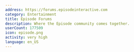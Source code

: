 ```yaml
---
address: https://forums.episodeinteractive.com
category: Entertainment
title: Episode Forums
description: Where the Episode community comes together.
userCount: 177509
icon: episode.png
activity: very high
language: en_US
---
```

